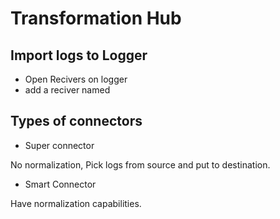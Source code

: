 # Transformation Hub

## Import logs to Logger

* Open Recivers on logger
* add a reciver named

## Types of connectors

* Super connector

No normalization, Pick logs from source and put to destination.

* Smart Connector

Have normalization capabilities.
